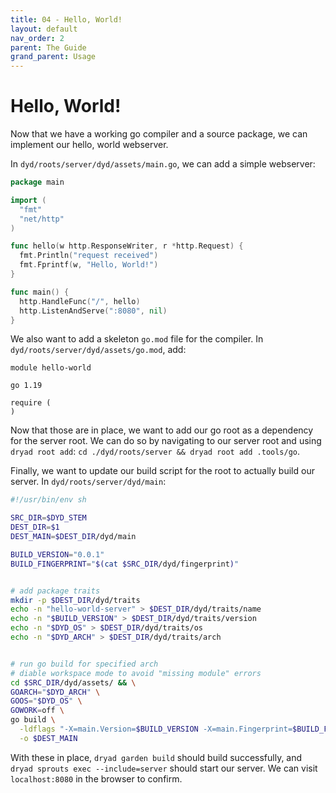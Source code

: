 ```yaml
---
title: 04 - Hello, World!
layout: default
nav_order: 2
parent: The Guide
grand_parent: Usage
---
```


# Hello, World!

Now that we have a working go compiler and a source package, we can implement our hello, world webserver.

In `dyd/roots/server/dyd/assets/main.go`, we can add a simple webserver:

```go
package main

import (
  "fmt"
  "net/http"
)

func hello(w http.ResponseWriter, r *http.Request) {
  fmt.Println("request received")
  fmt.Fprintf(w, "Hello, World!")
}

func main() {
  http.HandleFunc("/", hello)
  http.ListenAndServe(":8080", nil)
}

```

We also want to add a skeleton `go.mod` file for the compiler.  In `dyd/roots/server/dyd/assets/go.mod`, add:

```
module hello-world

go 1.19

require (
)

```

Now that those are in place, we want to add our go root as a dependency for the server root.  We can do so by navigating to our server root and using `dryad root add`: `cd ./dyd/roots/server && dryad root add .tools/go`.

Finally, we want to update our build script for the root to actually build our server.  In `dyd/roots/server/dyd/main`:

```sh
#!/usr/bin/env sh

SRC_DIR=$DYD_STEM
DEST_DIR=$1
DEST_MAIN=$DEST_DIR/dyd/main

BUILD_VERSION="0.0.1"
BUILD_FINGERPRINT="$(cat $SRC_DIR/dyd/fingerprint)"


# add package traits
mkdir -p $DEST_DIR/dyd/traits
echo -n "hello-world-server" > $DEST_DIR/dyd/traits/name
echo -n "$BUILD_VERSION" > $DEST_DIR/dyd/traits/version
echo -n "$DYD_OS" > $DEST_DIR/dyd/traits/os
echo -n "$DYD_ARCH" > $DEST_DIR/dyd/traits/arch


# run go build for specified arch
# diable workspace mode to avoid "missing module" errors
cd $SRC_DIR/dyd/assets/ && \
GOARCH="$DYD_ARCH" \
GOOS="$DYD_OS" \
GOWORK=off \
go build \
  -ldflags "-X=main.Version=$BUILD_VERSION -X=main.Fingerprint=$BUILD_FINGERPRINT" \
  -o $DEST_MAIN

```

With these in place, `dryad garden build` should build successfully, and `dryad sprouts exec --include=server` should start our server.  We can visit `localhost:8080` in the browser to confirm.

